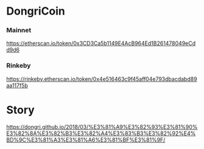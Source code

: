 # DongriCoin

### Mainnet
https://etherscan.io/token/0x3CD3Ca5b1149E4AcB964Ed1B261478049eCdd9d6

### Rinkeby
https://rinkeby.etherscan.io/token/0x4e516463c9f45aff04e793dbacdabd89aa117f5b

# Story
https://dongri.github.io/2018/03/%E3%81%A9%E3%82%93%E3%81%90%E3%82%8A%E3%82%B3%E3%82%A4%E3%83%B3%E3%82%92%E4%BD%9C%E3%81%A3%E3%81%A6%E3%81%BF%E3%81%9F/
